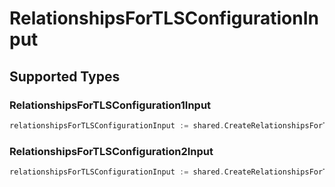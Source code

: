 # RelationshipsForTLSConfigurationInput


## Supported Types

### RelationshipsForTLSConfiguration1Input

```go
relationshipsForTLSConfigurationInput := shared.CreateRelationshipsForTLSConfigurationInputRelationshipsForTLSConfiguration1Input(shared.RelationshipsForTLSConfiguration1Input{/* values here */})
```

### RelationshipsForTLSConfiguration2Input

```go
relationshipsForTLSConfigurationInput := shared.CreateRelationshipsForTLSConfigurationInputRelationshipsForTLSConfiguration2Input(shared.RelationshipsForTLSConfiguration2Input{/* values here */})
```

